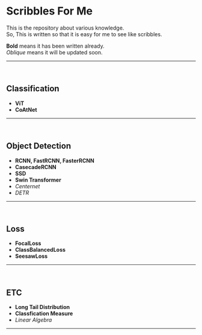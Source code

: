 # Scribbles For Me
This is the repository about various knowledge.  
So, This is written so that it is easy for me to see like scribbles.  

**Bold** means it has been written already.  
*Oblique* means it will be updated soon.

-------------------------------------------------------
<br/>

## Classification
* **ViT**
* **CoAtNet**

-------------------------------------------------------
<br/>


## Object Detection
* **RCNN, FastRCNN, FasterRCNN**
* **CasecadeRCNN**
* **SSD**
* **Swin Transformer**
* *Centernet*
* *DETR*


-------------------------------------------------------
<br/>

## Loss
* **FocalLoss**
* **ClassBalancedLoss**
* **SeesawLoss**

-------------------------------------------------------
<br/>

## ETC
* **Long Tail Distribution**
* **Classfication Measure**
* *Linear Algebra*

-------------------------------------------------------
<br/>